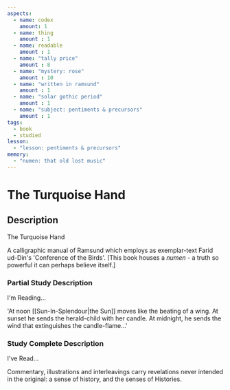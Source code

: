 ```yaml
---
aspects: 
  - name: codex
    amount: 1
  - name: thing
    amount : 1
  - name: readable
    amount : 1
  - name: "tally price"
    amount : 8
  - name: "mystery: rose"
    amount : 10
  - name: "written in ramsund"
    amount : 1
  - name: "solar gothic period"
    amount : 1
  - name: "subject: pentiments & precursors"
    amount : 1
tags:
  - book
  - studied
lesson:
  - "lesson: pentiments & precursors"
memory:
  - "numen: that old lost music"
---
```


# The Turquoise Hand

## Description
The Turquoise Hand

A calligraphic manual of Ramsund which employs as exemplar-text Farid ud-Din's 'Conference of the Birds'. [This book houses a <i>numen</i> - a truth so powerful it can perhaps believe itself.]
### Partial Study Description
I'm Reading...

'At noon [[Sun-In-Splendour|the Sun]] moves like the beating of a wing. At sunset he sends the herald-child with her candle. At midnight, he sends the wind that extinguishes the candle-flame…'
### Study Complete Description
I've Read...

Commentary, illustrations and interleavings carry revelations never intended in the original: a sense of history, and the senses of Histories.